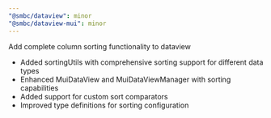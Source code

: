 ```yaml
---
"@smbc/dataview": minor
"@smbc/dataview-mui": minor
---
```


Add complete column sorting functionality to dataview

- Added sortingUtils with comprehensive sorting support for different data types
- Enhanced MuiDataView and MuiDataViewManager with sorting capabilities
- Added support for custom sort comparators
- Improved type definitions for sorting configuration